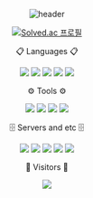 <div align="center">

![header](https://capsule-render.vercel.app/api?type=waving&color=gradient&height=250&section=header&text=JuJeong&fontSize=90)


[![Solved.ac
프로필](http://mazassumnida.wtf/api/v2/generate_badge?boj=jujeong0108)](https://solved.ac/jujeong)
</div>
<p align="center">
  📋 Languages 📋
</p>
<p align="center">
  <img src="https://img.shields.io/badge/C-A8B9CC?style=flat&logo=c&logoColor=white"/>
  <img src="https://img.shields.io/badge/C++-00599C?style=flat&logo=cplusplus&logoColor=white"/>
  <img src="https://img.shields.io/badge/Java-265A8F?style=flat&logo=java&logoColor=white"/>
  <img src="https://img.shields.io/badge/Python-3776AB?style=flat&logo=python&logoColor=white"/>
  <img src="https://img.shields.io/badge/Kotlin-7F52FF?style=flat&logo=kotlin&logoColor=white"/>
</p>
<p align="center">
  ⚙️ Tools ⚙️
</p>
<p align="center">
  <img src="https://img.shields.io/badge/Visual Studio-5C2D91?style=flat&logo=visualstudio&logoColor=white"/>
  <img src="https://img.shields.io/badge/Visual Studio Code-007ACC?style=flat&logo=visualstudiocode&logoColor=white"/>
  <img src="https://img.shields.io/badge/Android Studio-3DDC84?style=flat&logo=androidstudio&logoColor=white"/>
  <img src="https://img.shields.io/badge/IntelliJ IDEA-000000?style=flat&logo=intellijidea&logoColor=white"/>
</p>
<p align="center">
  🗄️ Servers and etc 🗄️
</p>
<p align="center">
  <img src="https://img.shields.io/badge/Linux-FCC624?style=flat&logo=linux&logoColor=white"/>
  <img src="https://img.shields.io/badge/Oracle-F80000?style=flat&logo=oracle&logoColor=white"/>
  <img src="https://img.shields.io/badge/MySql-4479A1?style=flat&logo=mysql&logoColor=white"/>
  <img src="https://img.shields.io/badge/PHP-777BB4?style=flat&logo=php&logoColor=white"/>
  <img src="https://img.shields.io/badge/Apache-D22128?style=flat&logo=apache&logoColor=white"/>
</p>
<p align="center">
  🚪 Visitors 🚪
</p>
<p align="center">
  <img src="https://hits.seeyoufarm.com/api/count/incr/badge.svg?url=https%3A%2F%2Fgithub.com%2Fjujeong0108%2Fhit-counter&count_bg=%2333CCFF&title_bg=%2300E676&icon=&icon_color=%23E7E7E7&title=VISIT&edge_flat=false"/>
</p>
